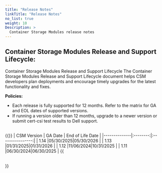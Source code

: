 ```yaml
---
title: "Release Notes"
linkTitle: "Release Notes"
no_list: true
weight: 10
Description: >
  Container Storage Modules release notes
---
```


## Container Storage Modules Release and Support Lifecycle:

Container Storage Modules Release and Support Lifecycle
The Container Storage Modules Release and Support Lifecycle document helps CSM developers plan deployments and encourage timely upgrades for the latest functionality and fixes.

**Policies:**
- Each release is fully supported for 12 months. Refer to the matrix for GA and EOL dates of supported versions.
- If running a version older than 12 months, upgrade to a newer version or submit cert-csi test results to Dell support.

<br>
{{<table "table table-striped table-bordered table-sm">}}
| CSM Version  | GA Date  | End of Life Date |
|--------------|:--------:|:----------------:|
| 1.14         |05/30/2025|05/30/2026      |
| 1.13         |01/31/2025|01/31/2026        |
| 1.12         |11/06/2024|10/31/2025        |
| 1.11         |06/30/2024|06/30/2025        |
{{</table>}}
